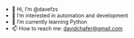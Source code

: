 - 👋 Hi, I’m @davefzs
- 👀 I’m interested in automation and development
- 🌱 I’m currently learning Python
- 📫 How to reach me: davidchafer@gmail.com

<!---
davefzs/davefzs is a ✨ special ✨ repository because its `README.md` (this file) appears on your GitHub profile.
You can click the Preview link to take a look at your changes.
--->
